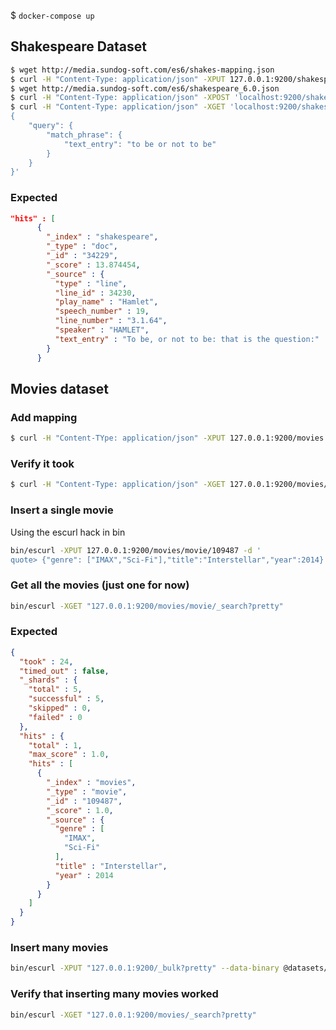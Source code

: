 $ `docker-compose up`

## Shakespeare Dataset

```sh
$ wget http://media.sundog-soft.com/es6/shakes-mapping.json
$ curl -H "Content-Type: application/json" -XPUT 127.0.0.1:9200/shakespeare --data-binary @shakes-mapping.json
$ wget http://media.sundog-soft.com/es6/shakespeare_6.0.json
$ curl -H "Content-Type: application/json" -XPOST 'localhost:9200/shakespeare/doc/_bulk?pretty' --data-binary @shakespeare_6.0.json
$ curl -H "Content-Type: application/json" -XGET 'localhost:9200/shakespeare/_search?pretty' -d '
{
    "query": {
        "match_phrase": {
            "text_entry": "to be or not to be"
        }
    }
}'
```

### Expected

```json
"hits" : [
      {
        "_index" : "shakespeare",
        "_type" : "doc",
        "_id" : "34229",
        "_score" : 13.874454,
        "_source" : {
          "type" : "line",
          "line_id" : 34230,
          "play_name" : "Hamlet",
          "speech_number" : 19,
          "line_number" : "3.1.64",
          "speaker" : "HAMLET",
          "text_entry" : "To be, or not to be: that is the question:"
        }
      }
```

## Movies dataset

### Add mapping

```sh
$ curl -H "Content-TYpe: application/json" -XPUT 127.0.0.1:9200/movies -d '{"mappings":{"movie":{"properties":{"year":{"type": "date"}}}}}'
```

### Verify it took

```sh
$ curl -H "Content-Type: application/json" -XGET 127.0.0.1:9200/movies/_mapping/movie
```

### Insert a single movie

Using the escurl hack in bin

```sh
bin/escurl -XPUT 127.0.0.1:9200/movies/movie/109487 -d '
quote> {"genre": ["IMAX","Sci-Fi"],"title":"Interstellar","year":2014}'
```
### Get all the movies (just one for now)

```sh
bin/escurl -XGET "127.0.0.1:9200/movies/movie/_search?pretty"
```

### Expected

```json
{
  "took" : 24,
  "timed_out" : false,
  "_shards" : {
    "total" : 5,
    "successful" : 5,
    "skipped" : 0,
    "failed" : 0
  },
  "hits" : {
    "total" : 1,
    "max_score" : 1.0,
    "hits" : [
      {
        "_index" : "movies",
        "_type" : "movie",
        "_id" : "109487",
        "_score" : 1.0,
        "_source" : {
          "genre" : [
            "IMAX",
            "Sci-Fi"
          ],
          "title" : "Interstellar",
          "year" : 2014
        }
      }
    ]
  }
}
```

### Insert many movies

```sh
bin/escurl -XPUT "127.0.0.1:9200/_bulk?pretty" --data-binary @datasets/movies/movies.json
```
### Verify that inserting many movies worked

```sh
bin/escurl -XGET "127.0.0.1:9200/movies/_search?pretty"
```
